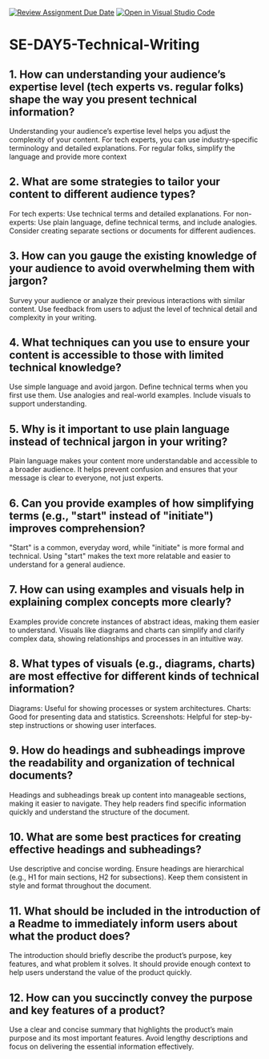 [![Review Assignment Due Date](https://classroom.github.com/assets/deadline-readme-button-22041afd0340ce965d47ae6ef1cefeee28c7c493a6346c4f15d667ab976d596c.svg)](https://classroom.github.com/a/zsAR-pyY)
[![Open in Visual Studio Code](https://classroom.github.com/assets/open-in-vscode-2e0aaae1b6195c2367325f4f02e2d04e9abb55f0b24a779b69b11b9e10269abc.svg)](https://classroom.github.com/online_ide?assignment_repo_id=15661737&assignment_repo_type=AssignmentRepo)
# SE-DAY5-Technical-Writing
## 1. How can understanding your audience’s expertise level (tech experts vs. regular folks) shape the way you present technical information?
Understanding your audience’s expertise level helps you adjust the complexity of your content. For tech experts, you can use industry-specific terminology and detailed explanations. For regular folks, simplify the language and provide more context

## 2. What are some strategies to tailor your content to different audience types?
For tech experts: Use technical terms and detailed explanations.
For non-experts: Use plain language, define technical terms, and include analogies.
Consider creating separate sections or documents for different audiences.

## 3. How can you gauge the existing knowledge of your audience to avoid overwhelming them with jargon?
Survey your audience or analyze their previous interactions with similar content. Use feedback from users to adjust the level of technical detail and complexity in your writing.

## 4. What techniques can you use to ensure your content is accessible to those with limited technical knowledge?
Use simple language and avoid jargon.
Define technical terms when you first use them.
Use analogies and real-world examples.
Include visuals to support understanding.

## 5. Why is it important to use plain language instead of technical jargon in your writing?
Plain language makes your content more understandable and accessible to a broader audience. It helps prevent confusion and ensures that your message is clear to everyone, not just experts.

## 6. Can you provide examples of how simplifying terms (e.g., "start" instead of "initiate") improves comprehension?
"Start" is a common, everyday word, while "initiate" is more formal and technical. Using "start" makes the text more relatable and easier to understand for a general audience.

## 7. How can using examples and visuals help in explaining complex concepts more clearly?
Examples provide concrete instances of abstract ideas, making them easier to understand. Visuals like diagrams and charts can simplify and clarify complex data, showing relationships and processes in an intuitive way.

## 8. What types of visuals (e.g., diagrams, charts) are most effective for different kinds of technical information?
Diagrams: Useful for showing processes or system architectures.
Charts: Good for presenting data and statistics.
Screenshots: Helpful for step-by-step instructions or showing user interfaces.

## 9. How do headings and subheadings improve the readability and organization of technical documents?
Headings and subheadings break up content into manageable sections, making it easier to navigate. They help readers find specific information quickly and understand the structure of the document.

## 10. What are some best practices for creating effective headings and subheadings?
Use descriptive and concise wording.
Ensure headings are hierarchical (e.g., H1 for main sections, H2 for subsections).
Keep them consistent in style and format throughout the document.

## 11. What should be included in the introduction of a Readme to immediately inform users about what the product does?
The introduction should briefly describe the product’s purpose, key features, and what problem it solves. It should provide enough context to help users understand the value of the product quickly.

## 12. How can you succinctly convey the purpose and key features of a product?
Use a clear and concise summary that highlights the product’s main purpose and its most important features. Avoid lengthy descriptions and focus on delivering the essential information effectively.
